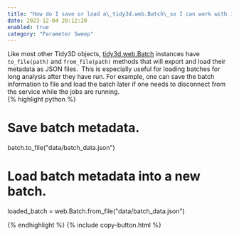 ```yaml
---
title: "How do I save or load a\_tidy3d.web.Batch\_so I can work with it later?"
date: 2023-12-04 20:12:20
enabled: true
category: "Parameter Sweep"
---
```

<div><div>Like most other Tidy3D objects, <a target="_blank" rel="noopener" href="https://docs.flexcompute.com/projects/tidy3d/en/latest/api/_autosummary/tidy3d.web.api.container.Batch.html">tidy3d.web.Batch</a> instances have <code>to_file(path)</code> and <code>from_file(path)</code> methods that will export and load their metadata as JSON files. &nbsp;This is especially useful for loading batches for long analysis after they have run. For example, one can save the batch information to file and load the batch later if one needs to disconnect from the service while the jobs are running.</div><div><div markdown class="code-snippet">{% highlight python %}

# Save batch metadata.
batch.to_file("data/batch_data.json")

# Load batch metadata into a new batch.
loaded_batch = web.Batch.from_file("data/batch_data.json")

{% endhighlight %}
{% include copy-button.html %}</div><p> </p></div></div>
